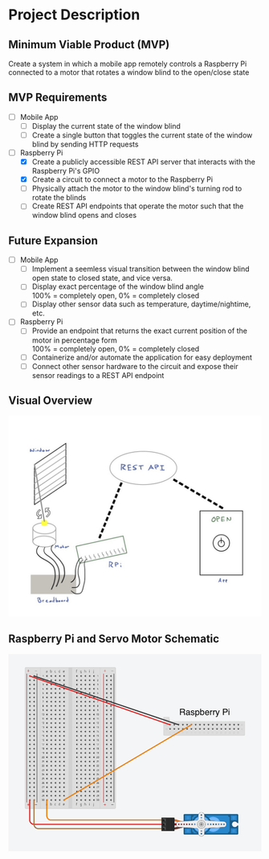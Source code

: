 # Project Description

## Minimum Viable Product (MVP)

Create a system in which a mobile app remotely controls a Raspberry Pi connected to a motor that rotates a window blind to the open/close state

## MVP Requirements

- [ ] Mobile App
  - [ ] Display the current state of the window blind
  - [ ] Create a single button that toggles the current state of the window blind by sending HTTP requests
- [ ] Raspberry Pi
  - [x] Create a publicly accessible REST API server that interacts with the Raspberry Pi's GPIO
  - [x] Create a circuit to connect a motor to the Raspberry Pi
  - [ ] Physically attach the motor to the window blind's turning rod to rotate the blinds
  - [ ] Create REST API endpoints that operate the motor such that the window blind opens and closes

## Future Expansion

- [ ] Mobile App
  - [ ] Implement a seemless visual transition between the window blind open state to closed state, and vice versa.
  - [ ] Display exact percentage of the window blind angle  
  100% = completely open, 0% = completely closed
  - [ ] Display other sensor data such as temperature, daytime/nightime, etc.
- [ ] Raspberry Pi
  - [ ] Provide an endpoint that returns the exact current position of the motor in percentage form  
  100% = completely open, 0% = completely closed
  - [ ] Containerize and/or automate the application for easy deployment
  - [ ] Connect other sensor hardware to the circuit and expose their sensor readings to a REST API endpoint

## Visual Overview

![Low Fidelity Project Overview Image](./CSCI%204390%20-%20Low%20Fidelity%20Project%20Overview%20Mock-up.jpg)

## Raspberry Pi and Servo Motor Schematic

![Raspberry Pi and Servo Motor Schematic](./CSCI%204390%20-%20Raspberry%20Pi%20and%20Servo%20Schematic.png)
